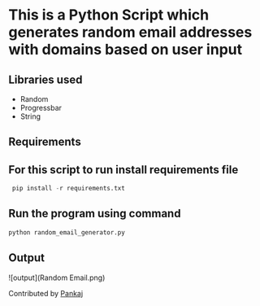 # This is a Python Script which generates random email addresses with domains based on user input

## Libraries used

- Random
- Progressbar
- String


## Requirements

## For this script to run install requirements file

```python
 pip install -r requirements.txt
```

## Run the program using command

```python
python random_email_generator.py
```

## Output

![output](Random Email.png)

Contributed by [Pankaj]('https://github.com/pankaj892')